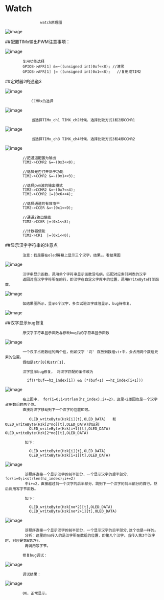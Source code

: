 # Watch

					watch原理图
![image](https://github.com/210843013/Watch/blob/master/watch.png)


##配置TIMx输出PWM注意事项：
				

![image](https://github.com/210843013/Watch/blob/master/afr.png)
			
			复用功能选择
			GPIOB->AFR[1] &=~((unsigned int)0xf<<8); //清零
			GPIOB->AFR[1] |= ((unsigned int)0x1<<8);   //复用成TIM2
			
			
##定时器2的通道3
			
![image](https://github.com/210843013/Watch/blob/master/ch.png)
			
			
				CCMRx的选择
			
![image](https://github.com/210843013/Watch/blob/master/ccmrx.png)
   
				当选择TIMx_ch1 TIMX_ch2时候，选择比较方式1和2即CCMR1
				
![image](https://github.com/210843013/Watch/blob/master/ccmr1.png)

				当选择TIMx_ch3 TIMX_ch4时候，选择比较方式3和4即CCMR2
				
![image](https://github.com/210843013/Watch/blob/master/ccmr2.png)
			
			
			//把通道配置为输出
			TIM2->CCMR2 &=~(0x3<<0);
			
			//选择是否打开影子功能
			TIM2->CCMR2 &=~(0x1<<3);
			
			//选择pwm波的输出模式
			TIM2->CCMR2 &=~(0x7<<4);
			TIM2->CCMR2 |=(0x6<<4);
			
			//选择通道的有效电平
			TIM2->CCER &=~(0x1<<9);
			
			//通道2输出使能
			TIM2->CCER |=(0x1<<8);
			
			//计数器使能
			TIM2->CR1  |=(0x1<<0);
			
##显示汉字字符串的注意点	

			注意：我是要在oled屏幕上显示三个汉字，结果。。看结果图
			
![image](https://github.com/210843013/Watch/blob/master/three.png)

			汉字串显示函数，调用单个字符串显示函数没毛病，匹配对应索引列表的汉字
			返回对应汉字字符所在的行，即汉字在自定义字库中的位置，调用WriteByte打印函数。

![image](https://github.com/210843013/Watch/blob/master/hz.png)
			
			如结果图所示，显示6个汉字，多次试验汉字成倍显示，bug待修复。
			
![image](https://github.com/210843013/Watch/blob/master/pic.JPG) 


##汉字显示bug修复

			原汉字字符串显示函数与修改bug后的字符串显示函数
				
![image](https://github.com/210843013/Watch/blob/master/bug.png)
			
			一个汉字占用数组的两个位，例如汉字 '将' 存放到数组str中，会占用两个数组元素的位置，
			假如是str[0]和str[1].
			
	        汉字显示bug修复， 将汉字匹配的条件改为
			
			  if((*buf==hz_index[i]) && (*(buf+1) ==hz_index[i+1]))	

![image](https://github.com/210843013/Watch/blob/master/diff.png)

			在上图中， for(i=0;i<strlen(hz_index);i+=2)，这里+2原因也是一个汉字占用数组的两个位。
			直接将汉字移动到下一个汉字的位置即可。
			
			   OLED_writeByte(Hzk[i][t],OLED_DATA)   和 OLED_writeByte(Hzk[2*no][t],OLED_DATA)的区别
			   OLED_writeByte(Hzk[i+1][t],OLED_DATA)    OLED_writeByte(Hzk[2*no][t],OLED_DATA) 
			   
			 如下： 
			 
			   OLED_writeByte(Hzk[i][t],OLED_DATA) 
			   OLED_writeByte(Hzk[i+1][t],OLED_DATA)

![image](https://github.com/210843013/Watch/blob/master/font.png)			   

			 该程序直接一个显示汉字的前半部分，一个显示汉字的后半部分. for(i=0;i<strlen(hz_index);i+=2)
			 中i+=2，直接越过前一个汉字的后半部分，跳到下一个汉字的前半部分的首行。然后调用写字节函数。
			 
			 如下：
			 
			   OLED_writeByte(Hzk[no*2][t],OLED_DATA) 
			   OLED_writeByte(Hzk[no*2+1][t],OLED_DATA)
			   
![image](https://github.com/210843013/Watch/blob/master/font.png)	
		   
			 该程序直接一个显示汉字的前半部分，一个显示汉字的后半部分,这个也是一样的。
			 分析：这里的no传入的是汉字所在数组的位置，即第几个汉字，当传入第3个汉字时，对应是第6第7行。
			 再调用写字节。
			 
			修复bug调试：
			
![image](https://github.com/210843013/Watch/blob/master/xs1.png)

			调试结果：
			
![image](https://github.com/210843013/Watch/blob/master/pic2.png)		
			
			OK，正常显示。
			
			
			
			
			
			
			
			
			
			

